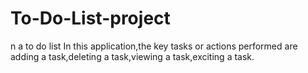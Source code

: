 # To-Do-List-project
n a to do list In this application,the key tasks or actions performed are adding a task,deleting  a task,viewing a  task,exciting a task.

